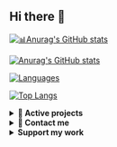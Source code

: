 ## Hi there 👋

[![📊Anurag's GitHub stats](https://github-readme-stats.vercel.app/api?username=centered101&count_private=true&show_icons=true&hide_border=true&bg_color=00CC4FB3)](https://github.com/Centered101)

[![Anurag's GitHub stats](https://github-readme-stats.vercel.app/api?username=Centered101&theme=radical&count_private=true&show_icons=true&hide_border=true&custom_title=📊&#8194;Stats)](https://github.com/Centered101)

[![Languages](https://github-readme-stats.vercel.app/api/top-langs/?username=centered101&layout=compact&langs_count=10&hide_border=true&custom_title=🌐&#8194;Languages&bg_color=00000000)](https://github.com/Centered101)

[![Top Langs](https://github-readme-stats.vercel.app/api/top-langs/?username=Centered101&langs_count=8&hide_border=true&custom_title=🌐&#8194;Languages&bg_color=00000000)](https://github.com/Centered101)

<details>
<summary>
<strong>🚀 Active projects</strong></summary>

#### web blok
	centered101-webfollow.web.app
#### web test project
	project-test-submission.web.app
 
 <!--[![Tes-D_Centered101](https://centered101-webfollow.web.app/images/Tes-D.png)
 ](https://centered101-webfollow.web.app/) -->

</details>

<details>
<summary>
<strong>💬 Contact me</strong></summary>
  
[![Instagram](https://img.shields.io/badge/Instagram-%23E4405F.svg?logo=Instagram&logoColor=white)](https://instagram.com/centered101)

</details>

<details>
<summary>
<strong>Support my work</strong></summary>

[!["Buy Me A Coffee"](https://www.buymeacoffee.com/assets/img/custom_images/orange_img.png)](https://www.buymeacoffee.com/Centered101)
[![ko-fi](https://ko-fi.com/img/githubbutton_sm.svg)
](https://ko-fi.com/centered101)

</details>

<!-- Proudly created by (@centered101) -->

<!--
**Centered101/Centered101** is a ✨ _special_ ✨ repository because its `README.md` (this file) appears on your GitHub profile.

Here are some ideas to get you started:

- 🔭 I’m currently working on ...
- 🌱 I’m currently learning ...
- 👯 I’m looking to collaborate on ...
- 🤔 I’m looking for help with ...
- 💬 Ask me about ...
- 📫 How to reach me: ...
- 😄 Pronouns: ...
- ⚡ Fun fact: ...
-->

